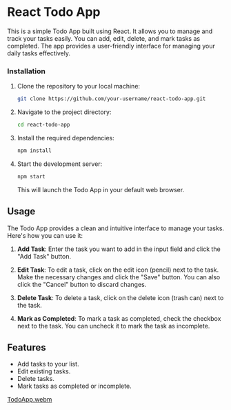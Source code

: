 # React Todo App

This is a simple Todo App built using React. It allows you to manage and track your tasks easily. You can add, edit, delete, and mark tasks as completed. The app provides a user-friendly interface for managing your daily tasks effectively.


### Installation

1. Clone the repository to your local machine:

   ```bash
   git clone https://github.com/your-username/react-todo-app.git
   ```

2. Navigate to the project directory:

   ```bash
   cd react-todo-app
   ```

3. Install the required dependencies:

   ```bash
   npm install
   ```

4. Start the development server:

   ```bash
   npm start
   ```

   This will launch the Todo App in your default web browser.

## Usage

The Todo App provides a clean and intuitive interface to manage your tasks. Here's how you can use it:

1. **Add Task**: Enter the task you want to add in the input field and click the "Add Task" button.

2. **Edit Task**: To edit a task, click on the edit icon (pencil) next to the task. Make the necessary changes and click the "Save" button. You can also click the "Cancel" button to discard changes.

3. **Delete Task**: To delete a task, click on the delete icon (trash can) next to the task.

4. **Mark as Completed**: To mark a task as completed, check the checkbox next to the task. You can uncheck it to mark the task as incomplete.

## Features

- Add tasks to your list.
- Edit existing tasks.
- Delete tasks.
- Mark tasks as completed or incomplete.




[TodoApp.webm](https://github.com/umar8637/todoApp-react/assets/114384219/8bc2fcd9-8772-46ea-a4b1-ed884b9b7925)

